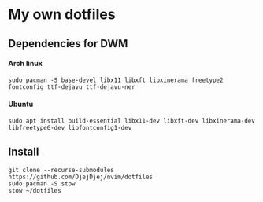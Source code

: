 # My own dotfiles
## Dependencies for DWM
   #### Arch linux 
    sudo pacman -S base-devel libx11 libxft libxinerama freetype2 fontconfig ttf-dejavu ttf-dejavu-ner
   #### Ubuntu
    sudo apt install build-essential libx11-dev libxft-dev libxinerama-dev libfreetype6-dev libfontconfig1-dev

## Install
    git clone --recurse-submodules https://github.com/DjejDjej/nvim/dotfiles 
    sudo pacman -S stow
    stow ~/dotfiles


